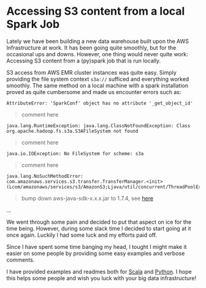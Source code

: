Accessing S3 content from a local Spark Job
================

Lately we have been building a new data warehouse built upon the AWS Infrastructure at work. 
It has been going quite smoothly, but for the occasional ups and downs. 
However, one thing would never quite work:
Accessing S3 content from a (py)spark job that is run locally.

S3 access from AWS EMR cluster instances was quite easy. 
Simply providing the file system context `s3a://` sufficed and everything worked smoothly.
The same method on a local machine with a spark installation proved as quite cumbersome and made us encounter errors such as:

```
AttributeError: 'SparkConf' object has no attribute '_get_object_id'
```
> comment here

```
java.lang.RuntimeException: java.lang.ClassNotFoundException: Class org.apache.hadoop.fs.s3a.S3AFileSystem not found
```
> comment here

```
java.io.IOException: No FileSystem for scheme: s3a
``` 
> comment here

```
java.lang.NoSuchMethodError: com.amazonaws.services.s3.transfer.TransferManager.<init>(Lcom/amazonaws/services/s3/AmazonS3;Ljava/util/concurrent/ThreadPoolExecutor;)V
```
> bump down aws-java-sdk-x.x.x.jar to 1.7.4, see [here](https://community.hortonworks.com/questions/58920/spark-s3-write-failed.html)

...

We went through some pain and decided to put that aspect on ice for the time being. However,
 during some slack time I decided to start going at it once again. Luckily I had some luck and
 my efforts paid off.
 
Since I have spent some time banging my head, I tought I might make it easier on some people by providing some 
easy examples and verbose comments. 

I have provided examples and readmes both for [Scala](scala) and [Python](python).
I hope this helps some people and wish you luck  with your big data infrastructure!